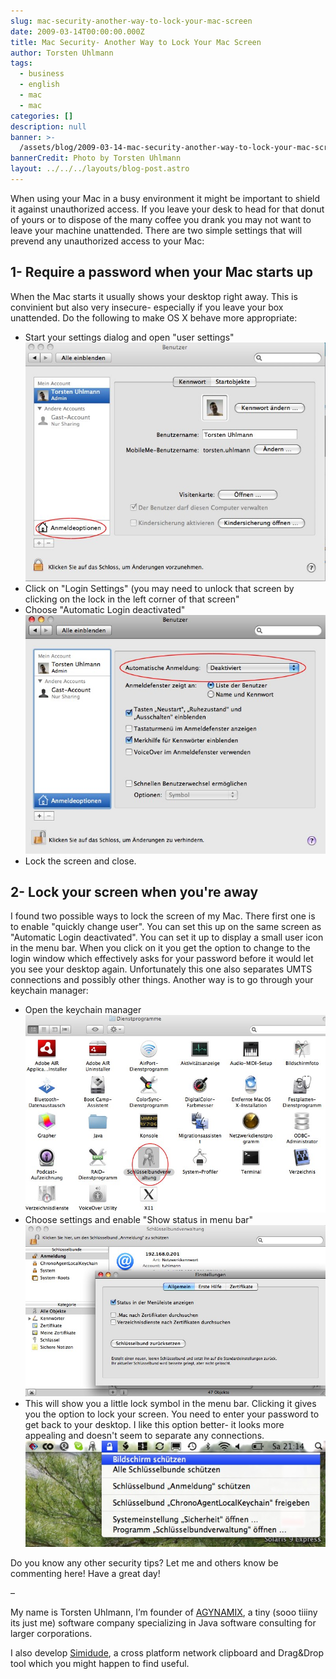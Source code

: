 ```yaml
---
slug: mac-security-another-way-to-lock-your-mac-screen
date: 2009-03-14T00:00:00.000Z
title: Mac Security- Another Way to Lock Your Mac Screen
author: Torsten Uhlmann
tags:
  - business
  - english
  - mac
  - mac
categories: []
description: null
banner: >-
  /assets/blog/2009-03-14-mac-security-another-way-to-lock-your-mac-screen/banner.jpg
bannerCredit: Photo by Torsten Uhlmann
layout: ../../../layouts/blog-post.astro
---
```


When using your Mac in a busy environment it might be important to shield it against unauthorized access. If you leave your desk to head for that donut of yours or to dispose of the many coffee you drank you may not want to leave your machine unattended. There are two simple settings that will prevend any unauthorized access to your Mac:

1- Require a password when your Mac starts up
---------------------------------------------

When the Mac starts it usually shows your desktop right away. This is convinient but also very insecure- especially if you leave your box unattended. Do the following to make OS X behave more appropriate:

-   Start your settings dialog and open "user settings"[![](./benutzer.jpg "benutzer")](./benutzer.jpg)
-   Click on "Login Settings" (you may need to unlock that screen by clicking on the lock in the left corner of that screen"
-   Choose "Automatic Login deactivated"[![](./benutzer-auto-login.jpg "benutzer-auto-login")](./benutzer-auto-login.jpg)
-   Lock the screen and close.

2- Lock your screen when you're away
------------------------------------

I found two possible ways to lock the screen of my Mac. There first one is to enable "quickly change user". You can set this up on the same screen as "Automatic Login deactivated". You can set it up to display a small user icon in the menu bar. When you click on it you get the option to change to the login window which effectively asks for your password before it would let you see your desktop again. Unfortunately this one also separates UMTS connections and possibly other things. Another way is to go through your keychain manager:

-   Open the keychain manager[![](./dienstprogramme.jpg "dienstprogramme")](./dienstprogramme.jpg)
-   Choose settings and enable "Show status in menu bar"[![](./einstellungen.jpg "einstellungen")](./einstellungen.jpg)
-   This will show you a little lock symbol in the menu bar. Clicking it gives you the option to lock your screen. You need to enter your password to get back to your desktop. I like this option better- it looks more appealing and doesn't seem to separate any connections.[![](./lock_screen.jpg "lock_screen")](./lock_screen.jpg)

Do you know any other security tips? Let me and others know be commenting here! Have a great day!

–

My name is Torsten Uhlmann, I’m founder of [AGYNAMIX](http://www.agynamix.de/), a tiny (sooo tiiiny its just me) software company specializing in Java software consulting for larger corporations.

I also develop [Simidude](http://www.simidude.com/), a cross platform network clipboard and Drag&Drop tool which you might happen to find useful.
